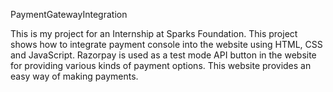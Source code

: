 PaymentGatewayIntegration

This is my project for an Internship at Sparks Foundation. This project shows how to integrate payment console into the website using HTML, CSS and JavaScript. Razorpay is used as a test mode API button in the website for providing various kinds of payment options. This website provides an easy way of making payments.
